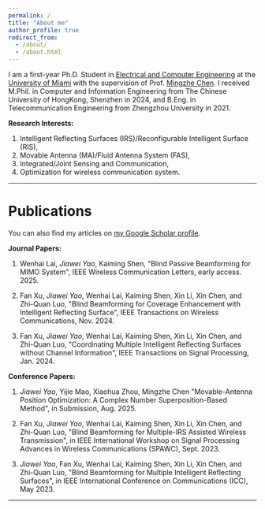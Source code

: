 ```yaml
---
permalink: /
title: "About me"
author_profile: true
redirect_from: 
  - /about/
  - /about.html
---
```


I am a first-year Ph.D. Student in [Electrical and Computer Engineering](https://ece.coe.miami.edu/index.html) at the [University of Miami](https://welcome.miami.edu/) with the supervision of Prof. [Mingzhe Chen](https://winslab.us/). I received M.Phil. in Computer and Information Engineering from The Chinese University of HongKong, Shenzhen in 2024, and B.Eng. in Telecommunication Engineering from Zhengzhou University in 2021.

**Research Interests:**

1. Intelligent Reflecting Surfaces (IRS)/Reconfigurable Intelligent Surface (RIS),
1. Movable Antenna (MA)/Fluid Antenna System (FAS),
1. Integrated/Joint Sensing and Communication,
1. Optimization for wireless communication system.

------

Publications
======

You can also find my articles on [my Google Scholar profile](https://scholar.google.com/citations?user=bt2iIEMAAAAJ&hl=en).

**Journal Papers:**

1. Wenhai Lai, *Jiawei Yao*, Kaiming Shen, "Blind Passive Beamforming for MIMO System", IEEE Wireless Communication Letters, early access. 2025.

1. Fan Xu, *Jiawei Yao*, Wenhai Lai, Kaiming Shen, Xin Li, Xin Chen, and Zhi-Quan Luo, "Blind Beamforming for Coverage Enhancement with Intelligent Reflecting Surface", IEEE Transactions on Wireless Communications, Nov. 2024.
   
1. Fan Xu, *Jiawei Yao*, Wenhai Lai, Kaiming Shen, Xin Li, Xin Chen, and Zhi-Quan Luo, "Coordinating Multiple Intelligent Reflecting Surfaces without Channel Information", IEEE Transactions on Signal Processing, Jan. 2024.

**Conference Papers:**

1. *Jiawei Yao*, Yijie Mao, Xiaohua Zhou, Mingzhe Chen  "Movable-Antenna Position Optimization: A Complex Number Superposition-Based Method", in Submission, Aug. 2025.
    
1. Fan Xu, *Jiawei Yao*, Wenhai Lai, Kaiming Shen, Xin Li, Xin Chen, and Zhi-Quan Luo, "Blind Beamforming for Multiple-IRS Assisted Wireless Transmission", in IEEE International Workshop on Signal Processing Advances in Wireless Communications (SPAWC), Sept. 2023.

1. *Jiawei Yao*, Fan Xu, Wenhai Lai, Kaiming Shen, Xin Li, Xin Chen, and Zhi-Quan Luo, "Blind Beamforming for Multiple Intelligent Reflecting Surfaces", in IEEE International Conference on Communications (ICC), May 2023.

------




